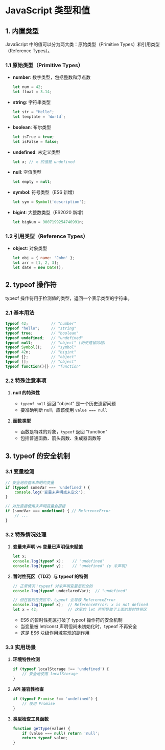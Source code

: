 # JavaScript 类型和值

## 1. 内置类型

JavaScript 中的值可以分为两大类：原始类型（Primitive Types）和引用类型（Reference Types）。

### 1.1 原始类型（Primitive Types）

- **number**: 数字类型，包括整数和浮点数
  ```javascript
  let num = 42;
  let float = 3.14;
  ```

- **string**: 字符串类型
  ```javascript
  let str = "Hello";
  let template = `World`;
  ```

- **boolean**: 布尔类型
  ```javascript
  let isTrue = true;
  let isFalse = false;
  ```

- **undefined**: 未定义类型
  ```javascript
  let x; // x 的值是 undefined
  ```

- **null**: 空值类型
  ```javascript
  let empty = null;
  ```

- **symbol**: 符号类型（ES6 新增）
  ```javascript
  let sym = Symbol('description');
  ```

- **bigint**: 大整数类型（ES2020 新增）
  ```javascript
  let bigNum = 9007199254740991n;
  ```

### 1.2 引用类型（Reference Types）

- **object**: 对象类型
  ```javascript
  let obj = { name: 'John' };
  let arr = [1, 2, 3];
  let date = new Date();
  ```

## 2. typeof 操作符

typeof 操作符用于检测值的类型，返回一个表示类型的字符串。

### 2.1 基本用法

```javascript
typeof 42;          // "number"
typeof "hello";     // "string"
typeof true;        // "boolean"
typeof undefined;   // "undefined"
typeof null;        // "object" (历史遗留问题)
typeof Symbol();    // "symbol"
typeof 42n;         // "bigint"
typeof {};          // "object"
typeof [];          // "object"
typeof function(){} // "function"
```

### 2.2 特殊注意事项

1. **null 的特殊性**
   - `typeof null` 返回 "object" 是一个历史遗留问题
   - 要准确判断 null，应该使用 `value === null`

2. **函数类型**
   - 函数是特殊的对象，`typeof` 返回 "function"
   - 包括普通函数、箭头函数、生成器函数等

## 3. typeof 的安全机制

### 3.1 变量检测

```javascript
// 安全地检查未声明的变量
if (typeof someVar === 'undefined') {
    console.log('变量未声明或未定义');
}

// 对比直接使用未声明变量会报错
if (someVar === undefined) { // ReferenceError
    // ...
}
```

### 3.2 特殊情况处理

1. **变量未声明 vs 变量已声明但未赋值**
   ```javascript
   let x;
   console.log(typeof x);    // "undefined"
   console.log(typeof y);    // "undefined" (y 未声明)
   ```

2. **暂时性死区（TDZ）与 typeof 的特例**
   ```javascript
   // 正常情况：typeof 对未声明变量是安全的
   console.log(typeof undeclaredVar);  // "undefined"
   
   // 但在暂时性死区中，typeof 会导致 ReferenceError
   console.log(typeof x);  // ReferenceError: x is not defined
   let x = 42;             // 这里的 let 声明导致了上面的暂时性死区
   ```
   
   - ES6 的暂时性死区打破了 typeof 操作符的安全机制
   - 当变量被 let/const 声明但尚未初始化时，typeof 不再安全
   - 这是 ES6 块级作用域实现的副作用

### 3.3 实用场景

1. **环境特性检测**
   ```javascript
   if (typeof localStorage !== 'undefined') {
       // 安全地使用 localStorage
   }
   ```

2. **API 兼容性检查**
   ```javascript
   if (typeof Promise !== 'undefined') {
       // 使用 Promise
   }
   ```

3. **类型检查工具函数**
   ```javascript
   function getType(value) {
       if (value === null) return 'null';
       return typeof value;
   }
   ```
